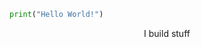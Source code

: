 <!-- <h1 align="center"> :vulcan_salute: Hey, I'm Lucas! </h1> -->

```python
print("Hello World!")
```

<div align="center">I build stuff</div>

<!--
**Lucas-PG/Lucas-PG** is a ✨ _special_ ✨ repository because its `README.md` (this file) appears on your GitHub profile.

Here are some ideas to get you started:

- 🔭 I’m currently working on ...
- 🌱 I’m currently learning ...
- 👯 I’m looking to collaborate on ...
- 🤔 I’m looking for help with ...
- 💬 Ask me about ...
- 📫 How to reach me: ...
- 😄 Pronouns: ...
- ⚡ Fun fact: ...
-->
<!-- <h1 align="center">👋 maxhu08</h1> -->
<!---->
<!-- ```javascript -->
<!-- console.log("hello world"); -->
<!-- ``` -->
<!---->
<!-- <div align="center"> -->
<!---->
<!-- [![Top Langs](https://github-readme-stats.vercel.app/api/top-langs/?username=maxhu08&layout=compact&bg_color=00000000&border_color=00000000&text_color=fff)](https://github.com/anuraghazra/github-readme-stats) -->
<!---->
<!-- </div> -->
<!---->
<!-- <div align="center"> -->
<!--   <a href="https://www.youtube.com/@maxhudotdev"><img src="./assets/youtube-badge.svg"/></a> -->
<!--   <a href="https://odysee.com/@maxhudotdev:c"><img src="./assets/odysee-badge.svg"/></a> -->
<!--   <a href="https://maxhu.dev/"><img src="./assets/website-badge.svg"/></a> -->
<!--   <a href="https://blog.maxhu.dev/"><img src="./assets/blog-badge.svg"/></a> -->
<!--   <a href="https://github.com/antonkomarev/github-profile-views-counter"><img src="https://komarev.com/ghpvc/?username=maxhu08&color=grey&style=for-the-badge"></a> -->
<!-- </div> -->
<!---->
<!-- <br /> -->
<!-- <div align="center"> -->
<!---->
<!-- 📫 Contact me at <a href="mailto:hello@maxhu.dev">hello@maxhu.dev</a> | ⚙ You can find all my configs <a href="https://github.com/maxhu08/maxhu08/blob/main/CONFIGS.md">here</a> -->
<!---->
<!-- </div> -->
<!---->
<!-- <!--- -->
<!-- maxhu08/maxhu08 is a ✨ special ✨ repository because its `README.md` (this file) appears on your GitHub profile. -->
<!-- You can click the Preview link to take a look at your changes. -->
<!-- --->
